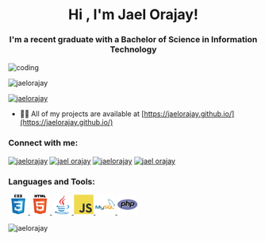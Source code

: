 <h1 align="center">Hi , I'm Jael Orajay!</h1>
<h3 align="center">I'm a recent graduate with a Bachelor of Science in Information Technology</h3>

<img align = "center" alt="coding" width ="400" src ="">

<p align="left"> <img src="https://komarev.com/ghpvc/?username=jaelorajay&label=Profile%20views&color=0e75b6&style=flat" alt="jaelorajay" /> </p>

<p align="left"> <a href="https://github.com/ryo-ma/github-profile-trophy"><img src="https://github-profile-trophy.vercel.app/?username=jaelorajay" alt="jaelorajay" /></a> </p>

- 👨‍💻 All of my projects are available at [https://jaelorajay.github.io/](https://jaelorajay.github.io/)

<h3 align="left">Connect with me:</h3>
<p align="left">
<a href="https://twitter.com/jaelorajay" target="blank"><img align="center" src="https://raw.githubusercontent.com/rahuldkjain/github-profile-readme-generator/master/src/images/icons/Social/twitter.svg" alt="jaelorajay" height="30" width="40" /></a>
<a href="https://fb.com/jael orajay" target="blank"><img align="center" src="https://raw.githubusercontent.com/rahuldkjain/github-profile-readme-generator/master/src/images/icons/Social/facebook.svg" alt="jael orajay" height="30" width="40" /></a>
<a href="https://instagram.com/jaelorajay" target="blank"><img align="center" src="https://raw.githubusercontent.com/rahuldkjain/github-profile-readme-generator/master/src/images/icons/Social/instagram.svg" alt="jaelorajay" height="30" width="40" /></a>
<a href="https://www.youtube.com/c/jael orajay" target="blank"><img align="center" src="https://raw.githubusercontent.com/rahuldkjain/github-profile-readme-generator/master/src/images/icons/Social/youtube.svg" alt="jael orajay" height="30" width="40" /></a>
</p>

<h3 align="left">Languages and Tools:</h3>
<p align="left"> <a href="https://www.w3schools.com/css/" target="_blank" rel="noreferrer"> <img src="https://raw.githubusercontent.com/devicons/devicon/master/icons/css3/css3-original-wordmark.svg" alt="css3" width="40" height="40"/> </a> <a href="https://www.w3.org/html/" target="_blank" rel="noreferrer"> <img src="https://raw.githubusercontent.com/devicons/devicon/master/icons/html5/html5-original-wordmark.svg" alt="html5" width="40" height="40"/> </a> <a href="https://www.java.com" target="_blank" rel="noreferrer"> <img src="https://raw.githubusercontent.com/devicons/devicon/master/icons/java/java-original.svg" alt="java" width="40" height="40"/> </a> <a href="https://developer.mozilla.org/en-US/docs/Web/JavaScript" target="_blank" rel="noreferrer"> <img src="https://raw.githubusercontent.com/devicons/devicon/master/icons/javascript/javascript-original.svg" alt="javascript" width="40" height="40"/> </a> <a href="https://www.mysql.com/" target="_blank" rel="noreferrer"> <img src="https://raw.githubusercontent.com/devicons/devicon/master/icons/mysql/mysql-original-wordmark.svg" alt="mysql" width="40" height="40"/> </a> <a href="https://www.php.net" target="_blank" rel="noreferrer"> <img src="https://raw.githubusercontent.com/devicons/devicon/master/icons/php/php-original.svg" alt="php" width="40" height="40"/> </a> </p>

<p><img align="center" src="https://github-readme-stats.vercel.app/api/top-langs?username=jaelorajay&show_icons=true&locale=en&layout=compact" alt="jaelorajay" /></p>
